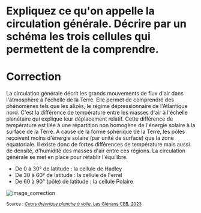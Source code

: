 ﻿# Expliquez ce qu'on appelle la circulation générale. Décrire par un schéma les trois cellules qui permettent de la comprendre.


# Correction


La circulation générale décrit les grands mouvements de flux d'air dans l'atmosphère à l'échelle de la Terre. Elle permet de comprendre des phénomènes tels que les alizés, le régime dépressionnaire de l'Atlantique nord. 
C'est la différence de température entre les masses d'air à l'échelle planétaire qui explique leur déplacement relatif. Cette différence de température est liée à une répartition non homogène de l'énergie solaire à la surface de la Terre.  A cause de la forme sphérique de la Terre, les pôles reçoivent moins d'énergie solaire (par unité de surface) que la zone équatoriale. Il existe donc de fortes différences de température mais aussi de densité, d'humidité des masses d'air entre ces régions. La circulation générale se met en place pour rétablir l'équilibre. 

- De 0 à 30° de latitude : la cellule de Hadley
- De 30 à 60° de latitude : la cellule de Ferrel 
- De 60 à 90° (pôle) de latitude : la cellule Polaire


![image_correction](./images/circulation_generale.png)

<small>Source : [*Cours théorique planche à voile*, Les Glénans CEB, 2023](https://encadrementbenevole.glenans.asso.fr/wp-content/uploads/2023/07/Cours-theorique-PAV-Version-1.pdf) </small>